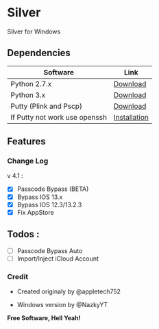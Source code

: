 # Silver
Silver for Windows

## Dependencies 

Software | Link
---------|-----
Python 2.7.x | [Download](https://www.python.org/downloads/release/python-2717/)
Python 3.x | [Download](https://www.python.org/downloads/release/python-382/)
Putty (Plink and Pscp) | [Download](https://www.chiark.greenend.org.uk/~sgtatham/putty/latest.html)
If Putty not work use openssh | [Installation](https://docs.microsoft.com/fr-fr/windows-server/administration/openssh/openssh_install_firstuse)

## Features

### Change Log 

v 4.1 : 

- [x] Passcode Bypass (BETA)
- [x] Bypass IOS 13.x
- [x] Bypass IOS 12.3/13.2.3
- [x] Fix AppStore

## Todos :

- [ ] Passcode Bypass Auto
- [ ] Import/Inject iCloud Account

### Credit

- Created originaly by @appletech752

- Windows version by @NazkyYT




**Free Software, Hell Yeah!**


